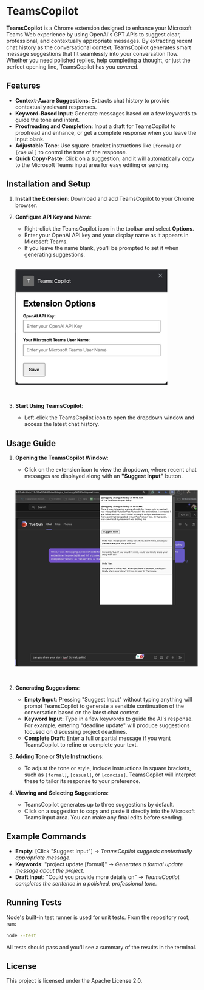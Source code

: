 # TeamsCopilot

**TeamsCopilot** is a Chrome extension designed to enhance your Microsoft Teams Web experience by using OpenAI's GPT APIs to suggest clear, professional, and contextually appropriate messages. By extracting recent chat history as the conversational context, TeamsCopilot generates smart message suggestions that fit seamlessly into your conversation flow. Whether you need polished replies, help completing a thought, or just the perfect opening line, TeamsCopilot has you covered.

## Features

- **Context-Aware Suggestions**: Extracts chat history to provide contextually relevant responses.
- **Keyword-Based Input**: Generate messages based on a few keywords to guide the tone and intent.
- **Proofreading and Completion**: Input a draft for TeamsCopilot to proofread and enhance, or get a complete response when you leave the input blank.
- **Adjustable Tone**: Use square-bracket instructions like `[formal]` or `[casual]` to control the tone of the response.
- **Quick Copy-Paste**: Click on a suggestion, and it will automatically copy to the Microsoft Teams input area for easy editing or sending.

## Installation and Setup

1. **Install the Extension**: Download and add TeamsCopilot to your Chrome browser.
2. **Configure API Key and Name**:
   - Right-click the TeamsCopilot icon in the toolbar and select **Options**.
   - Enter your OpenAI API key and your display name as it appears in Microsoft Teams.
   - If you leave the name blank, you'll be prompted to set it when generating suggestions.
   


   <!-- ![Options Page](./assets/options.jpg) -->
   <img src="./assets/options.jpg" alt="Options Page" width="400" style="padding-top: 30px; padding-bottom: 30px;">


3. **Start Using TeamsCopilot**:
   - Left-click the TeamsCopilot icon to open the dropdown window and access the latest chat history.

## Usage Guide

1. **Opening the TeamsCopilot Window**:
   - Click on the extension icon to view the dropdown, where recent chat messages are displayed along with an **"Suggest Input"** button.



    <!-- ![TeamsCopilot](./assets/TeamsCopilot.jpg) -->
    <img src="./assets/TeamsCopilot.jpg" alt="TeamsCopilot" width="800" style="padding-top: 30px; padding-bottom: 30px;">



2. **Generating Suggestions**:
   - **Empty Input**: Pressing "Suggest Input" without typing anything will prompt TeamsCopilot to generate a sensible continuation of the conversation based on the latest chat context.
   - **Keyword Input**: Type in a few keywords to guide the AI's response. For example, entering "deadline update" will produce suggestions focused on discussing project deadlines.
   - **Complete Draft**: Enter a full or partial message if you want TeamsCopilot to refine or complete your text.

3. **Adding Tone or Style Instructions**:
   - To adjust the tone or style, include instructions in square brackets, such as `[formal]`, `[casual]`, or `[concise]`. TeamsCopilot will interpret these to tailor its response to your preference.

4. **Viewing and Selecting Suggestions**:
   - TeamsCopilot generates up to three suggestions by default.
   - Click on a suggestion to copy and paste it directly into the Microsoft Teams input area. You can make any final edits before sending.

## Example Commands

- **Empty**: [Click "Suggest Input"] → *TeamsCopilot suggests contextually appropriate message.*
- **Keywords**: "project update [formal]" → *Generates a formal update message about the project.*
- **Draft Input**: "Could you provide more details on" → *TeamsCopilot completes the sentence in a polished, professional tone.*

## Running Tests

Node's built-in test runner is used for unit tests. From the repository root, run:

```bash
node --test
```

All tests should pass and you'll see a summary of the results in the terminal.

## License

This project is licensed under the Apache License 2.0.
